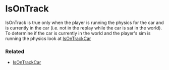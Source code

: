 # IsOnTrack <Badge text="boolean" />

IsOnTrack is true only when the player is running the physics for the car and is currently in the car (i.e. not in the replay while the car is sat in the world). To determine if the car is currently in the world and the player's sim is running the physics look at [IsOnTrackCar](isontrackcar.md)

### Related

* [IsOnTrackCar](isontrackcar.md)
